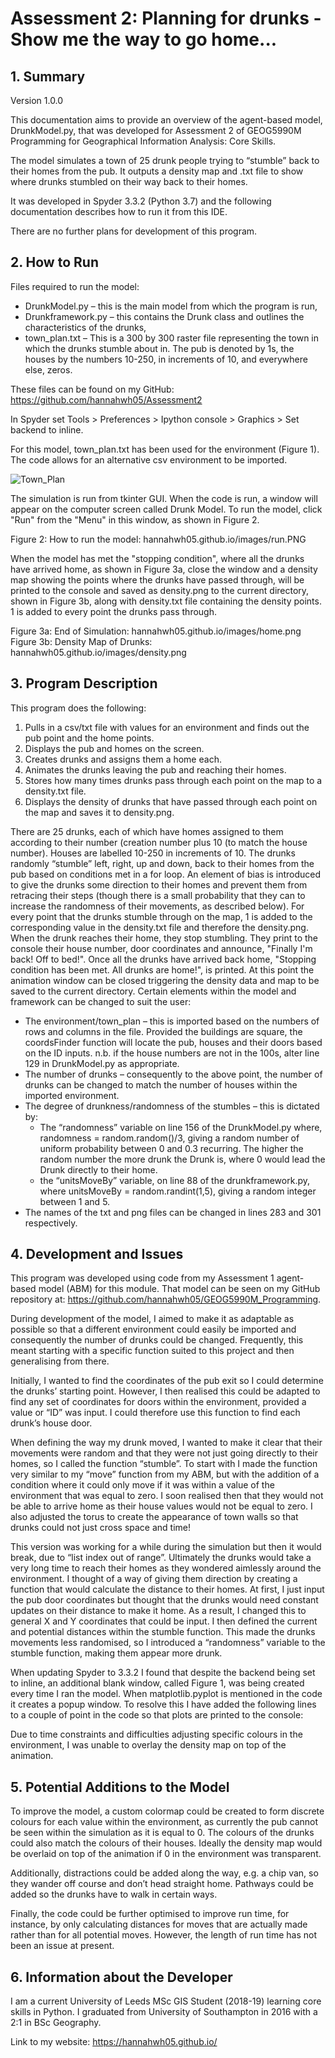 # Assessment 2: Planning for drunks - Show me the way to go home...

## 1.	Summary 

Version 1.0.0

This documentation aims to provide an overview of the agent-based model, DrunkModel.py, that was developed for Assessment 2 of  GEOG5990M Programming for Geographical Information Analysis: Core Skills. 

The model simulates a town of 25 drunk people trying to “stumble” back to their homes from the pub. It outputs a density map and .txt file to show where drunks stumbled on their way back to their homes. 

It was developed in Spyder 3.3.2 (Python 3.7) and the following documentation describes how to run it from this IDE. 

There are no further plans for development of this program. 

## 2.	How to Run

Files required to run the model:
* DrunkModel.py – this is the main model from which the program is run,
* Drunkframework.py – this contains the Drunk class and outlines the characteristics of the drunks,
* town_plan.txt – This is a 300 by 300 raster file representing the town in which the drunks stumble about in. The pub is denoted by 1s, the houses by the numbers 10-250, in increments of 10, and everywhere else, zeros. 

These files can be found on my GitHub: https://github.com/hannahwh05/Assessment2

In Spyder set Tools > Preferences > Ipython console > Graphics > Set backend 
to inline.

For this model, town_plan.txt has been used for the environment (Figure 1). The code allows for an alternative csv environment to be imported.

![Town_Plan](hannahwh05.github.io/images/town_plan.png "Figure 1: Town Plan")
      

The simulation is run from tkinter GUI. When the code is run, a window will appear on the computer screen called Drunk Model. To run the model, click "Run" from the "Menu" in this window, as shown in Figure 2.

Figure 2: How to run the model: hannahwh05.github.io/images/run.PNG
      
When the model has met the "stopping condition", where all the drunks have arrived home, as shown in Figure 3a, close the window and a density map showing the points where the drunks have passed through, will be printed to the console and saved as density.png to the current directory, shown in Figure 3b, along with density.txt file containing the density points. 1 is added to every point the drunks pass through. 

Figure 3a: End of Simulation: hannahwh05.github.io/images/home.png 
Figure 3b: Density Map of Drunks: hannahwh05.github.io/images/density.png
      
## 3.	Program Description

This program does the following:
1.	Pulls in a csv/txt file with values for an environment and finds out the pub point and the home points.
2.	Displays the pub and homes on the screen.
3.	Creates drunks and assigns them a home each.
4.	Animates the drunks leaving the pub and reaching their homes.
5.	Stores how many times drunks pass through each point on the map to a density.txt file.
6.	Displays the density of drunks that have passed through each point on the map and saves it to density.png.


There are 25 drunks, each of which have homes assigned to them according to their number (creation number plus 10 (to match the house number). Houses are labelled 10-250 in increments of 10. The drunks randomly “stumble” left, right, up and down, back to their homes from the pub based on conditions met in a for loop. An element of bias is introduced to give the drunks some direction to their homes and prevent them from retracing their steps (though there is a small probability that they can to increase the randomness of their movements, as described below). For every point that the drunks stumble through on the map, 1 is added to the corresponding value in the density.txt file and therefore the density.png. When the drunk reaches their home, they stop stumbling. They print to the console their house number, door coordinates and announce, "Finally I'm back! Off to bed!". Once all the drunks have arrived back home, "Stopping condition has been met. All drunks are home!", is printed. At this point the animation window can be closed triggering the density data and map to be saved to the current directory. 
Certain elements within the model and framework can be changed to suit the user:
* The environment/town_plan – this is imported based on the numbers of rows and columns in the file. Provided the buildings are square, the coordsFinder function will locate the pub, houses and their doors based on the ID inputs. n.b. if the house numbers are not in the 100s, alter line 129 in DrunkModel.py as appropriate.
* The number of drunks – consequently to the above point, the number of drunks can be changed to match the number of houses within the imported environment.
* The degree of drunkness/randomness of the stumbles – this is dictated by:
  * The “randomness” variable on line 156 of the DrunkModel.py where, randomness = random.random()/3, giving a random number of uniform probability between 0 and 0.3 recurring. The higher the random number the more drunk the Drunk is, where 0 would lead the Drunk directly to their home. 
  * the “unitsMoveBy” variable, on line 88 of the drunkframework.py, where unitsMoveBy = random.randint(1,5), giving a random integer between 1 and 5. 
* The names of the txt and png files can be changed in lines 283 and 301 respectively.


## 4.	Development and Issues

This program was developed using code from my Assessment 1 agent-based model (ABM) for this module. That model can be seen on my GitHub repository at: https://github.com/hannahwh05/GEOG5990M_Programming.

During development of the model, I aimed to make it as adaptable as possible so that a different environment could easily be imported and consequently the number of drunks could be changed. Frequently, this meant starting with a specific function suited to this project and then generalising from there.  

Initially, I wanted to find the coordinates of the pub exit so I could determine the drunks’ starting point. However, I then realised this could be adapted to find any set of coordinates for doors within the environment, provided a value or “ID” was input. I could therefore use this function to find each drunk’s house door. 

When defining the way my drunk moved, I wanted to make it clear that their movements were random and that they were not just going directly to their homes, so I called the function “stumble”. To start with I made the function very similar to my “move” function from my ABM, but with the addition of a condition where it could only move if it was within a value of the environment that was equal to zero. I soon realised then that they would not be able to arrive home as their house values would not be equal to zero. I also adjusted the torus to create the appearance of town walls so that drunks could not just cross space and time! 

This version was working for a while during the simulation but then it would break, due to “list index out of range”. Ultimately the drunks would take a very long time to reach their homes as they wondered aimlessly around the environment. I thought of a way of giving them direction by creating a function that would calculate the distance to their homes. At first, I just input the pub door coordinates but thought that the drunks would need constant updates on their distance to make it home. As a result, I changed this to general X and Y coordinates that could be input. I then defined the current and potential distances within the stumble function. This made the drunks movements less randomised, so I introduced a “randomness” variable to the stumble function, making them appear more drunk. 

When updating Spyder to 3.3.2 I found that despite the backend being set to inline, an additional blank window, called Figure 1, was being created every time I ran the model. When matplotlib.pyplot is mentioned in the code it creates a popup window. To resolve this I have added the following lines to a couple of point in the code so that plots are printed to the console:
 

Due to time constraints and difficulties adjusting specific colours in the environment, I was unable to overlay the density map on top of the animation. 

## 5.	Potential Additions to the Model

To improve the model, a custom colormap could be created to form discrete colours for each value within the environment, as currently the pub cannot be seen within the simulation as it is equal to 0. The colours of the drunks could also match the colours of their houses. Ideally the density map would be overlaid on top of the animation if 0 in the environment was transparent.   

Additionally, distractions could be added along the way, e.g. a chip van, so they wander off course and don’t head straight home.  Pathways could be added so the drunks have to walk in certain ways. 

Finally, the code could be further optimised to improve run time, for instance, by only calculating distances for moves that are actually made rather than for all potential moves. However, the length of run time has not been an issue at present. 

## 6.	Information about the Developer

I am a current University of Leeds MSc GIS Student (2018-19) learning core skills in Python. I graduated from University of Southampton in 2016 with a 2:1 in BSc Geography. 

Link to my website: https://hannahwh05.github.io/
